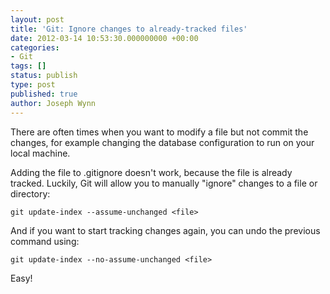 ```yaml
---
layout: post
title: 'Git: Ignore changes to already-tracked files'
date: 2012-03-14 10:53:30.000000000 +00:00
categories:
- Git
tags: []
status: publish
type: post
published: true
author: Joseph Wynn
---
```


There are often times when you want to modify a file but not commit the changes, for example changing the database configuration to run on your local machine.

Adding the file to .gitignore doesn't work, because the file is already tracked. Luckily, Git will allow you to manually "ignore" changes to a file or directory:

```
git update-index --assume-unchanged <file>
```

And if you want to start tracking changes again, you can undo the previous command using:

```
git update-index --no-assume-unchanged <file>
```

Easy!
